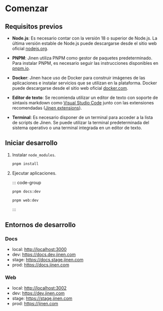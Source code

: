 # Comenzar

## Requisitos previos

- **Node.js**: Es necesario contar con la versión 18 o superior de Node.js. La última versión estable de Node.js puede descargarse desde el sitio web oficial [nodejs.org](https://nodejs.org/).

- **PNPM**:  Jinen utiliza PNPM como gestor de paquetes predeterminado. Para instalar PNPM, es necesario seguir las instrucciones disponibles en [pnpm.io](https://pnpm.io/es/installation#using-npm).

- **Docker**: Jinen hace uso de Docker para construir imágenes de las aplicaciones e instalar servicios que se utilizan en la plataforma. Docker puede descargarse desde el sitio web oficial [docker.com](https://www.docker.com/get-started/).

- **Editor de texto**: Se recomienda utilizar un editor de texto con soporte de sintaxis markdown como [Visual Studio Code](https://code.visualstudio.com/) junto con las extensiones recomendadas ([Jinen extensions](https://github.com/JinenGroup/platform-next/blob/main/.vscode/extensions.json)).

- **Terminal**: Es necesario disponer de un terminal para acceder a la lista de scripts de Jinen. Se puede utilizar la terminal predeterminada del sistema operativo o una terminal integrada en un editor de texto.

## Iniciar desarrollo

1. Instalar `node_modules`.

   ```sh
   pnpm install
   ```

2. Ejecutar aplicaciones.

    ::: code-group

    ```sh [Docs]
    pnpm docs:dev
    ```

    ```sh [Web]
    pnpm web:dev
    ```  

    :::

## Entornos de desarrollo

### Docs

- local: <http://localhost:3000>
- dev: <https://docs.dev.jinen.com>
- stage: <https://docs.stage.jinen.com>
- prod: <https://docs.jinen.com>

### Web

- local: <http://localhost:3002>
- dev: <https://dev.jinen.com>
- stage: <https://stage.jinen.com>
- prod: <https://jinen.com>
